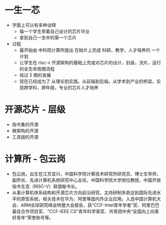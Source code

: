 # 一生一芯

- 字面上可以有多种诠释
  - 每一个学生带着自己设计的芯片毕业
  - 拿到自己一生中的第一个芯片
- 过程
  - 最开始由 中科院计算所提出 在硅片上完成 科研，教学，人才培养的 一个计划
  - 让学生在 risc-v 开源架构的基础上完成对芯片的设计，封装，流片，运行的全生命周期流程
  - 经过 5 期的发展
  - 现在已经成为了 从理论到实践，从前端到后端，从学术到产业的桥梁，实现跨学科，跨年级，专业的芯片人才培养

# 开源芯片 - 层级

- 指令集的开源
- 微架构的开源
- 工具链的开源

# 计算所 - 包云岗
- 包云岗，出生在江苏宜兴，中国科学院计算技术研究所研究员、博士生导师、副所长、先进计算机系统研究中心主任，中国科学院大学岗位教授，中国开放指令生态（RISC-V）联盟秘书长。
- 从事计算机体系结构和开源芯片方向前沿研究，主持研制多款达到国际先进水平的原型系统，相关技术在华为、阿里等国内外企业应用。入选中国计算机大会、ARM全球研究峰会特邀大会报告，获“CCF-Intel青年学者”奖、阿里巴巴最佳合作项目奖、“CCF-IEEE CS”青年科学家奖、共青团中央“全国向上向善好青年”荣誉称号等。